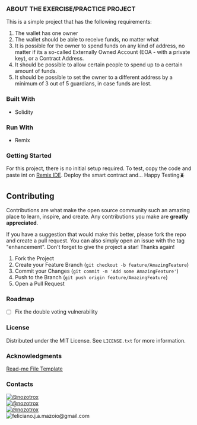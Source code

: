 <!-- REQUIREMENTS -->
### ABOUT THE EXERCISE/PRACTICE PROJECT
This is a simple project that has the following requirements:
1. The wallet has one owner
2. The wallet should be able to receive funds, no matter what
3. It is possible for the owner to spend funds on any kind of address, no matter if its a so-called Externally Owned Account (EOA - with a private key), or a Contract Address.
4. It should be possible to allow certain people to spend up to a certain amount of funds.
5. It should be possible to set the owner to a different address by a minimum of 3 out of 5 guardians, in case funds are lost.


<!-- BUILT WITH -->
### Built With
* Solidity

### Run With
* Remix


<!-- GETTING STARTED -->
### Getting Started
For this project, there is no initial setup required. To test, copy the code and paste int on [Remix IDE](https://remix.ethereum.org/). Deploy the smart contract and... Happy Testing🪲


<!-- CONTACT -->
## Contributing

Contributions are what make the open source community such an amazing place to learn, inspire, and create. Any contributions you make are **greatly appreciated**.

If you have a suggestion that would make this better, please fork the repo and create a pull request. You can also simply open an issue with the tag "enhancement".
Don't forget to give the project a star! Thanks again!

1. Fork the Project
2. Create your Feature Branch (`git checkout -b feature/AmazingFeature`)
3. Commit your Changes (`git commit -m 'Add some AmazingFeature'`)
4. Push to the Branch (`git push origin feature/AmazingFeature`)
5. Open a Pull Request

### Roadmap
- [ ] Fix the double voting vulnerability

<!-- License -->
### License
Distributed under the MIT License. See `LICENSE.txt` for more information.


### Acknowledgments
[Read-me File Template](https://github.com/othneildrew/Best-README-Template/blob/master/README.md?plain=1)


### Contacts
[![@nozotrox][Twitter-badge]](https://twitter.com/nozotrox)   
[![@nozotrox][Github-badge]](https://github.com/nozotrox)  
[![@nozotrox][LinkedIn-badge]](http://www.linkedin.com/in/feliciano-jr-mazoio)   
![feliciano.j.a.mazoio@gmail.com][Gmail-badge]



[Twitter-badge]:https://img.shields.io/badge/Twitter-1DA1F2?style=social&logo=twitter&logoColor=blue&label=@nozotrox
[Github-badge]:https://img.shields.io/badge/GitHub-100000?style=social&logo=github&label=nozotrox&logoColor=#242424
[LinkedIn-badge]:https://img.shields.io/badge/LinkedIn-0077B5?style=social&logo=linkedin&label=Feliciano_Mazoio&logoColor=blue
[Gmail-badge]:https://img.shields.io/badge/Gmail-D14836?style=social&logo=gmail&label=feliciano.j.a.mazoio@gmail.com&logoColor=red
